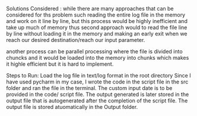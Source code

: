 Solutions Considered : 
while there are many approaches that can be considered for ths problem such reading the entire log file in the memory and work on it line by line, but this process
would be highly inefficient and take up much of memory thus second approach would to read the file line by line without loading it in the memory and making an early 
exit when we reach our desired destination/reach our input parameter.

another process can be parallel processing where the file is divided into chuncks and it would be loaded into the memory into chunks which makes it highle efficient
but it is hard to implement.

Steps to Run:
Load the log file in text/log format in the root directory
Since I have used pycharm in my case, I wrote the code in the script file in the src folder and ran the file in the terminal.
The custom input date is to be provided in the code/ script file.
The output generated is later stored in the output file that is autogenerated after the completion of the script file.
The output file is stored atuomatically in the Output folder.
